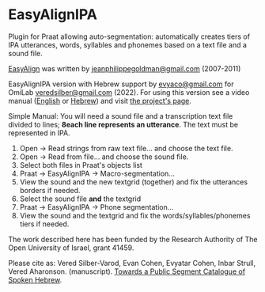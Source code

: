 # EasyAlignIPA
Plugin for Praat allowing auto-segmentation: automatically creates tiers of IPA utterances, words, syllables and phonemes based on a text file and a sound file.

[EasyAlign](http://latlcui.unige.ch/phonetique/easyalign.php) was written by jeanphilippegoldman@gmail.com (2007-2011)

EasyAlignIPA version with Hebrew support by evyaco@gmail.com for OmiLab veredsilber@gmail.com (2022). For using this version see a video manual ([English](https://openu.zoom.us/rec/share/9Yg_xeE5SnXKK7jh9y0ivqcB_fJ2hSFTUm139Y4LAJZgkPfIxE3fZZzWg9PwWPrg.Fcwbn87UjyPBE5rh?startTime=1654683393000) or [Hebrew](https://openu.zoom.us/rec/play/nGu3CeXSg3XtV3ioldy-FfUQbDCL30n7-LQjA6neI2cYSyU0tnZmiZA6LZrXLq9kPuYop3A2LcxFZVzP.y-39NAiaqtuxcYZ3?startTime=1655014775000&_x_zm_rtaid=UB7KabwnQqWButWneFNRtQ.1655035123155.ba6434aef661507106a37360ccbee35a&_x_zm_rhtaid=940)) and visit [the project's page](https://www.openu.ac.il/en/omilab/pages/Phoneme-Aligner.aspx).


Simple Manual:
You will need a sound file and a transcription text file divided to lines; **8each line represents an utterance**. The text must be represented in IPA.
1. Open -> Read strings from raw text file... and choose the text file.
2. Open -> Read from file... and choose the sound file.
3. Select both files in Praat's objects list
4. Praat -> EasyAlignIPA -> Macro-segmentation...
5. View the sound and the new textgrid (together) and fix the utterances borders if needed.
6. Select the sound file **and** the textgrid
9. Praat -> EasyAlignIPA -> Phone segmentation...
10. View the sound and the textgrid and fix the words/syllables/phonemes tiers if needed.


The work described here has been funded by the Research Authority of The Open University of Israel, grant 41459. 

Please cite as:
Vered Silber-Varod, Evan Cohen, Evyatar Cohen, Inbar Strull, Vered Aharonson. (manuscript). [Towards a Public Segment Catalogue of Spoken Hebrew](https://www.researchgate.net/publication/360463146_Towards_a_Public_Segment_Catalogue_of_Spoken_Hebrew).
